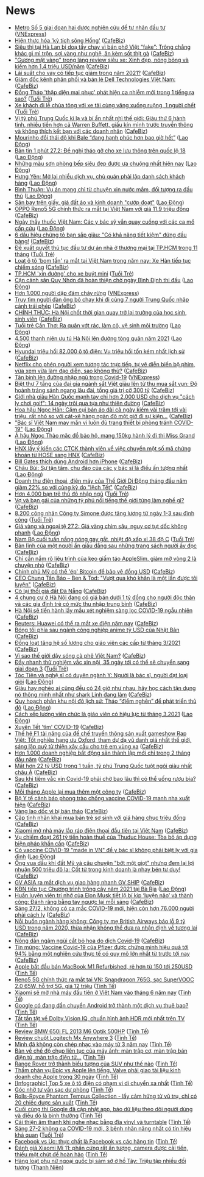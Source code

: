 # News

- [Metro Số 5 giai đoạn hai được nghiên cứu để tư nhân đầu tư](https://vnexpress.net/metro-so-5-giai-doan-hai-duoc-nghien-cuu-de-tu-nhan-dau-tu-4241040.html) ([VNExpress](https://vnexpress.net))
- [Hiện thực hóa 'kỳ tích sông Hồng'](https://cafebiz.vn/hien-thuc-hoa-ky-tich-song-hong-20210227105909701.chn) ([CafeBiz](https://cafebiz.vn))
- [Siêu thị tại Hà Lan bị doạ tẩy chay vì bán phở Việt “fake”: Trông chẳng khác gì mì trộn, sợi vàng như nghệ, ăn kèm sốt thịt gà](https://cafebiz.vn/sieu-thi-tai-ha-lan-bi-doa-tay-chay-vi-ban-pho-viet-fake-trong-chang-khac-gi-mi-tron-soi-vang-nhu-nghe-an-kem-sot-thit-ga-20210227105412558.chn) ([CafeBiz](https://cafebiz.vn))
- ["Gương mặt vàng" trong làng review siêu xe: Xinh đẹp, nóng bỏng và kiếm hơn 1,4 triệu USD/năm](https://cafebiz.vn/guong-mat-vang-trong-lang-review-sieu-xe-xinh-dep-nong-bong-va-kiem-hon-14-trieu-usd-nam-20210227125441374.chn) ([CafeBiz](https://cafebiz.vn))
- [Lãi suất cho vay có tiếp tục giảm trong năm 2021?](https://cafebiz.vn/lai-suat-cho-vay-co-tiep-tuc-giam-trong-nam-2021-20210227105524022.chn) ([CafeBiz](https://cafebiz.vn))
- [Giám đốc kênh phân phối và bán lẻ Dell Technologies Việt Nam:](https://cafebiz.vn/giam-doc-kenh-phan-phoi-va-ban-le-dell-technologies-viet-nam-20210227103835119.chn) ([CafeBiz](https://cafebiz.vn))
- [Đồng Tháp 'thập diện mai phục' phát hiện ca nhiễm mới trong 1 tiếng ra sao?](https://tuoitre.vn/dong-thap-thap-dien-mai-phuc-phat-hien-ca-nhiem-moi-trong-1-tieng-ra-sao-20210227113551904.htm) ([Tuổi Trẻ](https://tuoitre.vn))
- [Xe khách đi lễ chùa tông với xe tải cùng văng xuống ruộng, 1 người chết](https://tuoitre.vn/xe-khach-di-le-chua-tong-voi-xe-tai-cung-vang-xuong-ruong-1-nguoi-chet-20210227120450186.htm) ([Tuổi Trẻ](https://tuoitre.vn))
- [Vị tỷ phú Trung Quốc kì lạ và bí ẩn nhất nhì thế giới: Giàu thứ 6 hành tinh, nhiều tiền hơn cả Warren Buffett, giấu kín mình trước truyền thông và không thích kết bạn với các doanh nhân](https://cafebiz.vn/vi-ty-phu-trung-quoc-bi-an-va-ki-la-giau-thu-6-the-gioi-nhieu-tien-hon-ca-warren-buffett-tranh-xa-truyen-thong-va-khong-thich-ket-ban-voi-cac-doanh-nhan-20210222181124152.chn) ([CafeBiz](https://cafebiz.vn))
- [Mourinho đổi thái độ khi Bale “đang hạnh phúc hơn bao giờ hết”](https://laodong.vn/bong-da-quoc-te/mourinho-doi-thai-do-khi-bale-dang-hanh-phuc-hon-bao-gio-het-884107.ldo) ([Lao Động](https://laodong.vn))
- [Bản tin 1 phút 27.2: Đề nghị tháo gỡ cho xe lưu thông trên quốc lộ 18](https://laodong.vn/video/ban-tin-1-phut-272-de-nghi-thao-go-cho-xe-luu-thong-tren-quoc-lo-18-884084.ldo) ([Lao Động](https://laodong.vn))
- [Những màu sơn phòng bếp siêu đẹp được ưa chuộng nhất hiện nay](https://laodong.vn/bat-dong-san/nhung-mau-son-phong-bep-sieu-dep-duoc-ua-chuong-nhat-hien-nay-883956.ldo) ([Lao Động](https://laodong.vn))
- [Hưng Yên: Mở lại nhiều dịch vụ, chủ quán phải lập danh sách khách hàng](https://laodong.vn/xa-hoi/hung-yen-mo-lai-nhieu-dich-vu-chu-quan-phai-lap-danh-sach-khach-hang-884100.ldo) ([Lao Động](https://laodong.vn))
- [Bình Thuận: Vụ án mạng chỉ từ chuyện xin nước mắm, đối tượng ra đầu thú](https://laodong.vn/phap-luat/binh-thuan-vu-an-mang-chi-tu-chuyen-xin-nuoc-mam-doi-tuong-ra-dau-thu-884096.ldo) ([Lao Động](https://laodong.vn))
- [Sân bay trên giấy, giá đất ảo và kinh doanh &quot;cướp đoạt&quot;](https://laodong.vn/su-kien-binh-luan/san-bay-tren-giay-gia-dat-ao-va-kinh-doanh-cuop-doat-884068.ldo) ([Lao Động](https://laodong.vn))
- [OPPO Reno5 5G chính thức ra mắt tại Việt Nam với giá 11.9 triệu đồng](https://cafebiz.vn/oppo-reno5-5g-chinh-thuc-ra-mat-tai-viet-nam-voi-gia-119-trieu-dong-20210227120615416.chn) ([CafeBiz](https://cafebiz.vn))
- [Ngày thầy thuốc Việt Nam: Các y bác sỹ vẫn quay cuồng với các ca mổ cấp cứu](https://laodong.vn/video/ngay-thay-thuoc-viet-nam-cac-y-bac-sy-van-quay-cuong-voi-cac-ca-mo-cap-cuu-884097.ldo) ([Lao Động](https://laodong.vn))
- [6 dấu hiệu chứng tỏ bạn sắp giàu: "Có khả năng tiết kiệm" đứng đầu bảng!](https://cafebiz.vn/6-dau-hieu-chung-to-ban-sap-giau-co-kha-nang-tiet-kiem-dung-dau-bang-20210227111942432.chn) ([CafeBiz](https://cafebiz.vn))
- [Đề xuất quyết thủ tục đầu tư dự án nhà ở thương mại tại TP.HCM trong 11 tháng](https://tuoitre.vn/de-xuat-quyet-thu-tuc-dau-tu-du-an-nha-o-thuong-mai-tai-tphcm-trong-11-thang-20210227092146986.htm) ([Tuổi Trẻ](https://tuoitre.vn))
- [Loạt ô tô 'bom tấn' ra mắt tại Việt Nam trong năm nay: Xe Hàn tiếp tục chiếm sóng](https://cafebiz.vn/loat-o-to-bom-tan-ra-mat-tai-viet-nam-trong-nam-nay-xe-han-tiep-tuc-chiem-song-20210227102444043.chn) ([CafeBiz](https://cafebiz.vn))
- [TP.HCM 'xin đường' cho xe buýt mini](https://tuoitre.vn/tphcm-xin-duong-cho-xe-buyt-mini-20210227084332249.htm) ([Tuổi Trẻ](https://tuoitre.vn))
- [Cận cảnh sân Quy Nhơn đã hoàn thiện chờ ngày Bình Định thi đấu](https://laodong.vn/photo/can-canh-san-quy-nhon-da-hoan-thien-cho-ngay-binh-dinh-thi-dau-884053.ldo) ([Lao Động](https://laodong.vn))
- [Hơn 1.000 người dập đám cháy rừng](https://vnexpress.net/hon-1-000-nguoi-dap-dam-chay-rung-4240986.html) ([VNExpress](https://vnexpress.net))
- [Truy tìm người đàn ông bỏ chạy khi đi cùng 7 người Trung Quốc nhập cảnh trái phép](https://cafebiz.vn/truy-tim-nguoi-dan-ong-bo-chay-khi-di-cung-7-nguoi-trung-quoc-nhap-canh-trai-phep-20210227111559256.chn) ([CafeBiz](https://cafebiz.vn))
- [CHÍNH THỨC: Hà Nội chốt thời gian quay trở lại trường của học sinh, sinh viên](https://cafebiz.vn/chinh-thuc-ha-noi-chot-thoi-gian-quay-tro-lai-truong-cua-hoc-sinh-sinh-vien-20210227111504086.chn) ([CafeBiz](https://cafebiz.vn))
- [Tuổi trẻ Cần Thơ: Ra quân vớt rác, làm cỏ, vệ sinh môi trường](https://laodong.vn/photo/tuoi-tre-can-tho-ra-quan-vot-rac-lam-co-ve-sinh-moi-truong-884055.ldo) ([Lao Động](https://laodong.vn))
- [4.500 thanh niên ưu tú Hà Nội lên đường tòng quân năm 2021](https://laodong.vn/photo/4500-thanh-nien-uu-tu-ha-noi-len-duong-tong-quan-nam-2021-884073.ldo) ([Lao Động](https://laodong.vn))
- [Hyundai triệu hồi 82.000 ô tô điện: Vụ triệu hồi tốn kém nhất lịch sử](https://cafebiz.vn/hyundai-trieu-hoi-82000-o-to-dien-vu-trieu-hoi-ton-kem-nhat-lich-su-20210227102217559.chn) ([CafeBiz](https://cafebiz.vn))
- [Netflix cho phép người xem tương tác trực tiếp, tự vẽ diễn biến bộ phim, vừa xem vừa làm đạo diễn, sao không thử?](https://cafebiz.vn/netflix-cho-phep-nguoi-xem-tuong-tac-truc-tiep-tu-ve-dien-bien-bo-phim-vua-xem-vua-lam-dao-dien-sao-khong-thu-20210227104630519.chn) ([CafeBiz](https://cafebiz.vn))
- [Tân binh lên đường nhập ngũ trong Covid-19](https://vnexpress.net/tan-binh-len-duong-nhap-ngu-trong-covid-19-4240970.html) ([VNExpress](https://vnexpress.net))
- [Biệt thự 7 tầng của đại gia ngành sắt Việt giàu lên từ thu mua sắt vụn: Độ hoành tráng sánh ngang lâu đài, tổng giá trị cỡ 300 tỷ](https://cafebiz.vn/biet-thu-7-tang-cua-dai-gia-nganh-sat-viet-giau-len-tu-thu-mua-sat-vun-do-hoanh-trang-sanh-ngang-lau-dai-tong-gia-tri-co-300-ty-20210227104508366.chn) ([CafeBiz](https://cafebiz.vn))
- [Giới nhà giàu Hàn Quốc mạnh tay chi hơn 2.000 USD cho dịch vụ "cách ly chơi golf": 14 ngày trôi qua tựa như thiên đường](https://cafebiz.vn/gioi-nha-giau-han-quoc-manh-tay-chi-hon-2000-usd-cho-dich-vu-cach-ly-choi-golf-14-ngay-troi-qua-tua-nhu-thien-duong-20210227100443552.chn) ([CafeBiz](https://cafebiz.vn))
- [Hoa hậu Ngọc Hân: Cặm cụi bán áo dài cả ngày kiếm vài trăm tới vài triệu, rất nhỏ so với cát-xê hàng ngàn đô một giờ đi sự kiện…](https://cafebiz.vn/hoa-hau-ngoc-han-cam-cui-ban-ao-dai-ca-ngay-kiem-vai-tram-toi-vai-trieu-rat-nho-so-voi-cat-xe-hang-ngan-do-mot-gio-di-su-kien-20210227102149495.chn) ([CafeBiz](https://cafebiz.vn))
- [&quot;Bác sĩ Việt Nam may mắn vì luôn đủ trang thiết bị phòng tránh COVID-19&quot;](https://laodong.vn/emagazine/bac-si-viet-nam-may-man-vi-luon-du-trang-thiet-bi-phong-tranh-covid-19-883724.ldo) ([Lao Động](https://laodong.vn))
- [Á hậu Ngọc Thảo mặc đồ bảo hộ, mang 150kg hành lý đi thi Miss Grand](https://laodong.vn/photo/a-hau-ngoc-thao-mac-do-bao-ho-mang-150kg-hanh-ly-di-thi-miss-grand-884058.ldo) ([Lao Động](https://laodong.vn))
- [HNX lấy ý kiến các CTCK thành viên về việc chuyển một số mã chứng khoán từ HOSE sang HNX](https://cafebiz.vn/hnx-lay-y-kien-cac-ctck-thanh-vien-ve-viec-chuyen-mot-so-ma-chung-khoan-tu-hose-sang-hnx-2021022710291126.chn) ([CafeBiz](https://cafebiz.vn))
- [Bill Gates thích dùng Android hơn iPhone](https://cafebiz.vn/bill-gates-thich-dung-android-hon-iphone-20210227085411846.chn) ([CafeBiz](https://cafebiz.vn))
- [Châu Bùi: Sự tận tâm, chu đáo của các y bác sĩ là điều ấn tượng nhất](https://laodong.vn/video-giai-tri/chau-bui-su-tan-tam-chu-dao-cua-cac-y-bac-si-la-dieu-an-tuong-nhat-883876.ldo) ([Lao Động](https://laodong.vn))
- [Doanh thu điện thoại, điện máy của Thế Giới Di Động tháng đầu năm giảm 22% so với cùng kỳ do "lệch Tết"](https://cafebiz.vn/doanh-thu-dien-thoai-dien-may-cua-the-gioi-di-dong-thang-dau-nam-giam-22-so-voi-cung-ky-do-lech-tet-20210227102734091.chn) ([CafeBiz](https://cafebiz.vn))
- [Hơn 4.000 bạn trẻ thủ đô nhập ngũ](https://tuoitre.vn/hon-4-000-ban-tre-thu-do-nhap-ngu-20210227091345116.htm) ([Tuổi Trẻ](https://tuoitre.vn))
- [Vợ và bạn gái của những tỷ phú nổi tiếng thế giới từng làm nghề gì?](https://cafebiz.vn/vo-va-ban-gai-cua-nhung-ty-phu-noi-tieng-the-gioi-tung-lam-nghe-gi-20210227101818311.chn) ([CafeBiz](https://cafebiz.vn))
- [8.200 công nhân Công ty Simone được tăng lương từ ngày 1-3 sau đình công](https://tuoitre.vn/8-200-cong-nhan-cong-ty-simone-duoc-tang-luong-tu-ngay-1-3-sau-dinh-cong-20210227093434554.htm) ([Tuổi Trẻ](https://tuoitre.vn))
- [Giá vàng và ngoại tệ 27.2: Giá vàng chìm sâu, nguy cơ tụt dốc không phanh](https://laodong.vn/video/gia-vang-va-ngoai-te-272-gia-vang-chim-sau-nguy-co-tut-doc-khong-phanh-884066.ldo) ([Lao Động](https://laodong.vn))
- [Nam Bộ cuối tuần nắng nóng gay gắt, nhiệt độ xấp xỉ 38 độ C](https://tuoitre.vn/nam-bo-cuoi-tuan-nang-nong-gay-gat-nhiet-do-xap-xi-38-do-c-2021022709411365.htm) ([Tuổi Trẻ](https://tuoitre.vn))
- [Bản lĩnh của một người ẩn giấu đằng sau những trang sách người ấy đọc](https://cafebiz.vn/ban-linh-cua-mot-nguoi-an-giau-dang-xong-nhung-trang-sach-nguoi-ay-doc-20210225170801741.chn) ([CafeBiz](https://cafebiz.vn))
- [Chỉ cần nắm rõ liệu trình của kẹo giấm táo AppleSlim, giảm mỡ vòng 2 là chuyện nhỏ](https://cafebiz.vn/chi-can-nam-ro-lieu-trinh-cua-keo-giam-tao-appleslim-giam-mo-vong-2-la-chuyen-nho-20210227091347682.chn) ([CafeBiz](https://cafebiz.vn))
- [Chính phủ Mỹ có thể 'ép' Bitcoin để bảo vệ đồng USD](https://cafebiz.vn/chinh-phu-my-co-the-ep-bitcoin-de-bao-ve-dong-usd-20210227085205836.chn) ([CafeBiz](https://cafebiz.vn))
- [CEO Chung Tấn Bảo – Ben & Tod: "Vượt qua khó khăn là một lần được tôi luyện"](https://cafebiz.vn/ceo-chung-tan-bao-ben-tod-vuot-qua-kho-khan-la-mot-lan-duoc-toi-luyen-20210226162950717.chn) ([CafeBiz](https://cafebiz.vn))
- [Cò lại thổi giá đất Đà Nẵng](https://cafebiz.vn/co-lai-thoi-gia-dat-da-nang-20210227094055073.chn) ([CafeBiz](https://cafebiz.vn))
- [4 chung cư ở Hà Nội đang có giá bán dưới 1 tỷ đồng cho người độc thân và các gia đình trẻ có mức thu nhập trung bình](https://cafebiz.vn/4-chung-cu-o-ha-noi-dang-co-gia-ban-duoi-1-ty-dong-cho-nguoi-doc-than-va-cac-gia-dinh-tre-co-muc-thu-nhap-trung-binh-20210227093801965.chn) ([CafeBiz](https://cafebiz.vn))
- [Hà Nội sẽ tiến hành lấy mẫu xét nghiệm sàng lọc COVID-19 ngẫu nhiên](https://cafebiz.vn/ha-noi-se-tien-hanh-lay-mau-xet-nghiem-sang-loc-covid-19-ngau-nhien-20210227093736469.chn) ([CafeBiz](https://cafebiz.vn))
- [Reuters: Huawei có thể ra mắt xe điện năm nay](https://cafebiz.vn/reuters-huawei-co-the-ra-mat-xe-dien-nam-nay-20210227085031619.chn) ([CafeBiz](https://cafebiz.vn))
- [Bóng tối phía sau ngành công nghiệp anime tỷ USD của Nhật Bản](https://cafebiz.vn/bong-toi-phia-sau-nganh-cong-nghiep-anime-ty-usd-cua-nhat-ban-20210227084545842.chn) ([CafeBiz](https://cafebiz.vn))
- [Đồng loạt tăng hệ số lương cho giáo viên các cấp từ tháng 3/2021](https://cafebiz.vn/dong-loat-tang-he-so-luong-cho-giao-vien-cac-cap-tu-thang-3-2021-20210227091810908.chn) ([CafeBiz](https://cafebiz.vn))
- [Vì sao thế giới dậy sóng cà phê Việt Nam?](https://cafebiz.vn/vi-sao-the-gioi-day-song-ca-phe-viet-nam-20210226214714389.chn) ([CafeBiz](https://cafebiz.vn))
- [Đẩy nhanh thử nghiệm vắc xin nội, 35 ngày tới có thể sẽ chuyển sang giai đoạn 3](https://tuoitre.vn/day-nhanh-thu-nghiem-vacxin-noi-35-ngay-toi-co-the-se-chuyen-sang-giai-doan-3-2021022708133748.htm) ([Tuổi Trẻ](https://tuoitre.vn))
- [Tóc Tiên và nghệ sĩ có duyên ngành Y: Người là bác sĩ, người đạt loại giỏi](https://laodong.vn/van-hoa/toc-tien-va-nghe-si-co-duyen-nganh-y-nguoi-la-bac-si-nguoi-dat-loai-gioi-884044.ldo) ([Lao Động](https://laodong.vn))
- [Giàu hay nghèo ai cũng đều có 24 giờ như nhau, hãy học cách tận dụng nó thông minh nhất như shark Linh đang làm](https://cafebiz.vn/giau-hay-ngheo-ai-cung-deu-co-24-gio-nhu-nhau-hay-hoc-cach-tan-dung-no-thong-minh-nhat-nhu-shark-linh-dang-lam-20210223172823386.chn) ([CafeBiz](https://cafebiz.vn))
- [Quy hoạch phân khu nội đô lịch sử: Tháo “điểm nghẽn” để phát triển thủ đô](https://laodong.vn/xa-hoi/quy-hoach-phan-khu-noi-do-lich-su-thao-diem-nghen-de-phat-trien-thu-do-883980.ldo) ([Lao Động](https://laodong.vn))
- [Cách xếp lương viên chức là giáo viên có hiệu lực từ tháng 3.2021](https://laodong.vn/infographic/cach-xep-luong-vien-chuc-la-giao-vien-co-hieu-luc-tu-thang-32021-883902.ldo) ([Lao Động](https://laodong.vn))
- [Xuyên Tết 'tìm' COVID-19](https://cafebiz.vn/xuyen-tet-tim-covid-19-20210227085933969.chn) ([CafeBiz](https://cafebiz.vn))
- [Thế hệ F1 tài năng của đế chế truyền thông sản xuất gameshow Rap Việt: Tốt nghiệp hạng ưu Oxford, tham dự dạ vũ danh giá nhất thế giới, sáng lập quỹ từ thiện xây cầu cho trẻ em vùng xa](https://cafebiz.vn/the-he-f1-tai-nang-cua-de-che-dung-sau-rap-viet-tot-nghiep-hang-uu-oxford-tham-du-da-vu-danh-gia-nhat-the-gioi-sang-lap-quy-tu-thien-xay-cau-cho-tre-em-vung-xa-20210223152924143.chn) ([CafeBiz](https://cafebiz.vn))
- [Hơn 1.000 doanh nghiệp bất động sản thành lập mới chỉ trong 2 tháng đầu năm](https://cafebiz.vn/hon-1000-doanh-nghiep-bat-dong-san-thanh-lap-moi-chi-trong-2-thang-dau-nam-20210227085417608.chn) ([CafeBiz](https://cafebiz.vn))
- [Mất hơn 22 tỷ USD trong 1 tuần, tỷ phú Trung Quốc tuột ngôi giàu nhất châu Á](https://cafebiz.vn/mat-hon-22-ty-usd-trong-1-tuan-ty-phu-trung-quoc-tuot-ngoi-giau-nhat-chau-a-20210227084827763.chn) ([CafeBiz](https://cafebiz.vn))
- [Sau khi tiêm vắc xin Covid-19 phải chờ bao lâu thì có thể uống rượu bia?](https://cafebiz.vn/sau-khi-tiem-vac-xin-covid-19-phai-cho-bao-lau-thi-co-the-uong-ruou-bia-20210227084807167.chn) ([CafeBiz](https://cafebiz.vn))
- [Mỗi tháng Apple lại mua thêm một công ty](https://cafebiz.vn/moi-thang-apple-lai-mua-them-mot-cong-ty-20210227084757207.chn) ([CafeBiz](https://cafebiz.vn))
- [Bộ Y tế cảnh báo phong trào chống vaccine COVID-19 manh nha xuất hiện](https://cafebiz.vn/bo-y-te-canh-bao-phong-trao-chong-vaccine-covid-19-manh-nha-xuat-hien-20210227084755853.chn) ([CafeBiz](https://cafebiz.vn))
- [Vàng lao dốc vì bị bán tháo](https://cafebiz.vn/vang-lao-doc-vi-bi-ban-thao-20210227084739865.chn) ([CafeBiz](https://cafebiz.vn))
- [Cặp tình nhân khai mua bán trẻ sơ sinh với giá hàng chục triệu đồng](https://cafebiz.vn/cap-tinh-nhan-khai-mua-ban-tre-so-sinh-voi-gia-hang-chuc-trieu-dong-20210227084315301.chn) ([CafeBiz](https://cafebiz.vn))
- [Xiaomi mở nhà máy lắp ráp điện thoại đầu tiên tại Việt Nam](https://cafebiz.vn/xiaomi-mo-nha-may-lap-rap-dien-thoai-dau-tien-tai-viet-nam-20210227083549537.chn) ([CafeBiz](https://cafebiz.vn))
- [Vụ chiếm đoạt 261 tỷ tiền hoàn thuế của Thuduc House: Tòa bỏ áp dụng biện pháp khẩn cấp](https://cafebiz.vn/vu-chiem-doat-261-ty-tien-hoan-thue-cua-thuduc-house-toa-bo-ap-dung-bien-phap-khan-cap-20210227083038725.chn) ([CafeBiz](https://cafebiz.vn))
- [Có vaccine COVID-19 &quot;made in VN&quot; để y bác sĩ không phải biệt ly với gia đình](https://laodong.vn/video-thoi-su/co-vaccine-covid-19-made-in-vn-de-y-bac-si-khong-phai-biet-ly-voi-gia-dinh-883992.ldo) ([Lao Động](https://laodong.vn))
- [Ông vua dầu khí đất Mỹ và câu chuyện "bớt một giọt" nhưng đem lại lợi nhuận 500 triệu đô la: Cốt tử trong kinh doanh là nhạy bén tư duy!](https://cafebiz.vn/ong-vua-dau-khi-dat-my-va-cau-chuyen-bot-mot-giot-nhung-dem-lai-loi-nhuan-500-trieu-do-la-cot-tu-trong-kinh-doanh-la-nhay-ben-tu-duy-20210225190237539.chn) ([CafeBiz](https://cafebiz.vn))
- [GV ASIA ra mắt dịch vụ giao hàng nhanh GV SHIP](https://cafebiz.vn/gv-asia-ra-mat-dich-vu-giao-hang-nhanh-gv-ship-20210226162825195.chn) ([CafeBiz](https://cafebiz.vn))
- [KĐN tiếp tục Chương trình trồng cây năm 2021 tại Bà Rịa](https://laodong.vn/thong-tin-doanh-nghiep/kdn-tiep-tuc-chuong-trinh-trong-cay-nam-2021-tai-ba-ria-883912.ldo) ([Lao Động](https://laodong.vn))
- [Huấn luyện viên trí nhớ của Elon Musk tiết lộ bí kíp ‘luyện não’ và thành công: Đánh răng bằng tay ngược lại mỗi sáng](https://cafebiz.vn/huan-luyen-vien-tri-nho-cua-elon-musk-tiet-lo-bi-kip-luyen-nao-va-thanh-cong-danh-rang-bang-tay-nguoc-lai-moi-sang-20210226162937079.chn) ([CafeBiz](https://cafebiz.vn))
- [Sáng 27/2, không có ca mắc COVID-19 mới, hiện còn hơn 76.000 người phải cách ly](https://cafebiz.vn/sang-27-2-khong-co-ca-mac-covid-19-moi-hien-con-hon-76000-nguoi-phai-cach-ly-20210227075023139.chn) ([CafeBiz](https://cafebiz.vn))
- [Nỗi buồn ngành hàng không: Công ty mẹ British Airways báo lỗ 9 tỷ USD trong năm 2020, thừa nhận không thể đưa ra nhận định về tương lai](https://cafebiz.vn/noi-buon-nganh-hang-khong-cong-ty-me-british-airways-bao-lo-9-ty-usd-trong-nam-2020-thua-nhan-khong-the-dua-ra-nhan-dinh-ve-tuong-lai-2021022616102442.chn) ([CafeBiz](https://cafebiz.vn))
- [Nông dân ngậm ngùi cắt bỏ hoa do dịch Covid-19](https://cafebiz.vn/nong-dan-ngam-ngui-cat-bo-hoa-do-dich-covid-19-20210227074805649.chn) ([CafeBiz](https://cafebiz.vn))
- [Tin mừng: Vaccine Covid-19 của Pfizer được chứng minh hiệu quả tới 94% bằng một nghiên cứu thực tế có quy mô lớn nhất từ trước tới nay](https://cafebiz.vn/tin-mung-vaccine-covid-19-cua-pfizer-duoc-chung-minh-hieu-qua-toi-94-bang-mot-nghien-cuu-thuc-te-co-quy-mo-lon-nhat-tu-truoc-toi-nay-20210227074655167.chn) ([CafeBiz](https://cafebiz.vn))
- [Apple bắt đầu bán MacBook M1 Refurbished, rẻ hơn từ 150 tới 250USD](https://tinhte.vn/thread/apple-bat-dau-ban-macbook-m1-refurbished-re-hon-tu-150-toi-250usd.3282031/) ([Tinh Tế](https://tinhte.vn))
- [Reno5 5G chính thức ra mắt tại VN: Snapdragon 765G, sạc SuperVOOC 2.0 65W, hỗ trợ 5G, giá 12 triệu](https://tinhte.vn/thread/reno5-5g-chinh-thuc-ra-mat-tai-vn-snapdragon-765g-sac-supervooc-2-0-65w-ho-tro-5g-gia-12-trieu.3284160/) ([Tinh Tế](https://tinhte.vn))
- [Xiaomi sẽ mở nhà máy đầu tiên ở Việt Nam vào tháng 6 năm nay](https://tinhte.vn/thread/xiaomi-se-mo-nha-may-dau-tien-o-viet-nam-vao-thang-6-nam-nay.3283945/) ([Tinh Tế](https://tinhte.vn))
- [Google có đang dần chuyển Android trở thành một dịch vụ thuê bao?](https://tinhte.vn/thread/google-co-dang-dan-chuyen-android-tro-thanh-mot-dich-vu-thue-bao.3283857/) ([Tinh Tế](https://tinhte.vn))
- [Tất tần tật về Dolby Vision IQ, chuẩn hình ảnh HDR mới nhất trên TV](https://tinhte.vn/thread/tat-tan-tat-ve-dolby-vision-iq-chuan-hinh-anh-hdr-moi-nhat-tren-tv.3281969/) ([Tinh Tế](https://tinhte.vn))
- [Review BMW 650i FL 2013 M6 Optik 500HP](https://tinhte.vn/thread/review-bmw-650i-fl-2013-m6-optik-500hp.3283591/) ([Tinh Tế](https://tinhte.vn))
- [Review chuột Logitech Mx Anywhere 3](https://tinhte.vn/thread/review-chuot-logitech-mx-anywhere-3.3283777/) ([Tinh Tế](https://tinhte.vn))
- [Mình đã không còn chép nhạc vào máy từ 3 năm nay](https://tinhte.vn/thread/minh-da-khong-con-chep-nhac-vao-may-tu-3-nam-nay.3283942/) ([Tinh Tế](https://tinhte.vn))
- [Bàn về chế độ chụp liên tục của máy ảnh: màn trập cơ, màn trập bán điện tử, màn trập điện tử...](https://tinhte.vn/thread/ban-ve-che-do-chup-lien-tuc-cua-may-anh-man-trap-co-man-trap-ban-dien-tu-man-trap-dien-tu.3281363/) ([Tinh Tế](https://tinhte.vn))
- [Range Rover trở thành biểu tượng của SUV như thế nào](https://tinhte.vn/thread/range-rover-tro-thanh-bieu-tuong-cua-suv-nhu-the-nao.3283948/) ([Tinh Tế](https://tinhte.vn))
- [Thẩm phán vụ Epic vs Apple lên tiếng, Valve phải giao tài liệu kinh doanh cho Apple trong 30 ngày](https://tinhte.vn/thread/tham-phan-vu-epic-vs-apple-len-tieng-valve-phai-giao-tai-lieu-kinh-doanh-cho-apple-trong-30-ngay.3283745/) ([Tinh Tế](https://tinhte.vn))
- [[Infographic] Top 5 xe ô tô điện có phạm vi di chuyển xa nhất](https://tinhte.vn/thread/infographic-top-5-xe-o-to-dien-co-pham-vi-di-chuyen-xa-nhat.3283700/) ([Tinh Tế](https://tinhte.vn))
- [Góc nhờ tư vấn sạc dự phòng](https://tinhte.vn/thread/goc-nho-tu-van-sac-du-phong.3283850/) ([Tinh Tế](https://tinhte.vn))
- [Rolls-Royce Phantom Tempus Collection - lấy cảm hứng từ vũ trụ, chỉ có 20 chiếc được sản xuất](https://tinhte.vn/thread/rolls-royce-phantom-tempus-collection-lay-cam-hung-tu-vu-tru-chi-co-20-chiec-duoc-san-xuat.3281882/) ([Tinh Tế](https://tinhte.vn))
- [Cuối cùng thì Google đã cập nhật app, báo dữ liệu theo dõi người dùng và điều đó là bình thường](https://tinhte.vn/thread/cuoi-cung-thi-google-da-cap-nhat-app-bao-du-lieu-theo-doi-nguoi-dung-va-dieu-do-la-binh-thuong.3283750/) ([Tinh Tế](https://tinhte.vn))
- [Cải thiện âm thanh khi nghe nhạc bằng đĩa vinyl và turntable](https://tinhte.vn/thread/cai-thien-am-thanh-khi-nghe-nhac-bang-dia-vinyl-va-turntable.3280365/) ([Tinh Tế](https://tinhte.vn))
- [Sáng 27-2 không ca COVID-19 mới, 3 bệnh nhân nặng nhất có tín hiệu khả quan](https://tuoitre.vn/sang-27-2-khong-ca-covid-19-moi-3-benh-nhan-nang-nhat-co-tin-hieu-kha-quan-20210227061947982.htm) ([Tuổi Trẻ](https://tuoitre.vn))
- [Facebook vs Úc: thực chất là Facebook vs các hãng tin](https://tinhte.vn/thread/facebook-vs-uc-thuc-chat-la-facebook-vs-cac-hang-tin.3282223/) ([Tinh Tế](https://tinhte.vn))
- [Đánh giá Xiaomi Mi 11: phần cứng rất ấn tượng, camera được cải tiến, thiếu một chút để hoàn hảo](https://tinhte.vn/thread/danh-gia-xiaomi-mi-11-phan-cung-rat-an-tuong-camera-duoc-cai-tien-thieu-mot-chut-de-hoan-hao.3282433/) ([Tinh Tế](https://tinhte.vn))
- [Hàng loạt phụ nữ ngoại quốc bị sàm sỡ ở hồ Tây: Triệu tập nhiều đối tượng](https://thanhnien.vn/thoi-su/hang-loat-phu-nu-ngoai-quoc-bi-sam-so-o-ho-tay-trieu-tap-nhieu-doi-tuong-1347199.html) ([Thanh Niên](https://thanhnien.vn))
